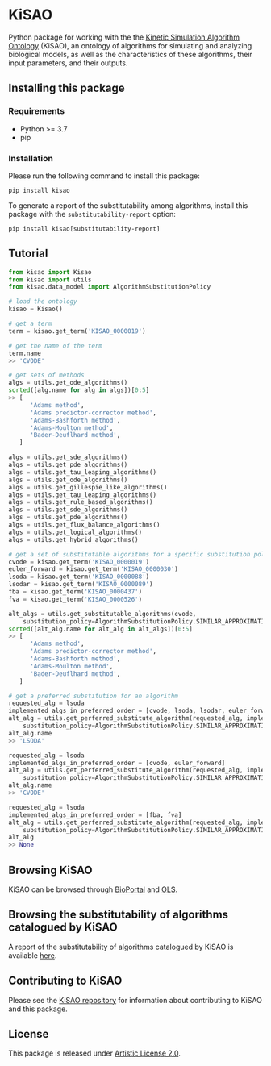 # KiSAO

Python package for working with the the [Kinetic Simulation Algorithm Ontology](http://co.mbine.org/standards/kisao) (KiSAO), an ontology of algorithms for simulating and analyzing biological models, as well as the characteristics of these algorithms, their input parameters, and their outputs.

## Installing this package

### Requirements

* Python >= 3.7
* pip

### Installation
Please run the following command to install this package:
```
pip install kisao
```

To generate a report of the substitutability among algorithms, install this package with the `substitutability-report` option:
```
pip install kisao[substitutability-report]
```

## Tutorial

```python
from kisao import Kisao
from kisao import utils
from kisao.data_model import AlgorithmSubstitutionPolicy

# load the ontology
kisao = Kisao()

# get a term
term = kisao.get_term('KISAO_0000019')

# get the name of the term
term.name
>> 'CVODE'

# get sets of methods
algs = utils.get_ode_algorithms()
sorted([alg.name for alg in algs])[0:5]
>> [
      'Adams method',
      'Adams predictor-corrector method',
      'Adams-Bashforth method',
      'Adams-Moulton method',
      'Bader-Deuflhard method',
   ]

algs = utils.get_sde_algorithms()
algs = utils.get_pde_algorithms()
algs = utils.get_tau_leaping_algorithms()
algs = utils.get_ode_algorithms()
algs = utils.get_gillespie_like_algorithms()
algs = utils.get_tau_leaping_algorithms()
algs = utils.get_rule_based_algorithms()
algs = utils.get_sde_algorithms()
algs = utils.get_pde_algorithms()
algs = utils.get_flux_balance_algorithms()
algs = utils.get_logical_algorithms()
algs = utils.get_hybrid_algorithms()

# get a set of substitutable algorithms for a specific substitution policy
cvode = kisao.get_term('KISAO_0000019')
euler_forward = kisao.get_term('KISAO_0000030')
lsoda = kisao.get_term('KISAO_0000088')
lsodar = kisao.get_term('KISAO_0000089')
fba = kisao.get_term('KISAO_0000437')
fva = kisao.get_term('KISAO_0000526')

alt_algs = utils.get_substitutable_algorithms(cvode,
    substitution_policy=AlgorithmSubstitutionPolicy.SIMILAR_APPROXIMATIONS)
sorted([alt_alg.name for alt_alg in alt_algs])[0:5]
>> [
      'Adams method',
      'Adams predictor-corrector method',
      'Adams-Bashforth method',
      'Adams-Moulton method',
      'Bader-Deuflhard method',
   ]

# get a preferred substitution for an algorithm
requested_alg = lsoda
implemented_algs_in_preferred_order = [cvode, lsoda, lsodar, euler_forward]
alt_alg = utils.get_perferred_substitute_algorithm(requested_alg, implemented_algs_in_preferred_order,
    substitution_policy=AlgorithmSubstitutionPolicy.SIMILAR_APPROXIMATIONS)
alt_alg.name
>> 'LSODA'

requested_alg = lsoda
implemented_algs_in_preferred_order = [cvode, euler_forward]
alt_alg = utils.get_perferred_substitute_algorithm(requested_alg, implemented_algs_in_preferred_order,
    substitution_policy=AlgorithmSubstitutionPolicy.SIMILAR_APPROXIMATIONS)
alt_alg.name
>> 'CVODE'

requested_alg = lsoda
implemented_algs_in_preferred_order = [fba, fva]
alt_alg = utils.get_perferred_substitute_algorithm(requested_alg, implemented_algs_in_preferred_order,
    substitution_policy=AlgorithmSubstitutionPolicy.SIMILAR_APPROXIMATIONS)
alt_alg
>> None
```

## Browsing KiSAO

KiSAO can be browsed through [BioPortal](https://bioportal.bioontology.org/ontologies/KISAO) and [OLS](https://www.ebi.ac.uk/ols/ontologies/kisao).

## Browsing the substitutability of algorithms catalogued by KiSAO

A report of the substitutability of algorithms catalogued by KiSAO is available [here](https://github.com/SED-ML/KiSAO/blob/dev/libkisao/python/docs/algorithm-substitutability.csv).

## Contributing to KiSAO

Please see the [KiSAO repository](https://github.com/SED-ML/KiSAO/) for information about contributing to KiSAO and this package.

## License

This package is released under [Artistic License 2.0](https://github.com/SED-ML/KiSAO/blob/dev/LICENSE).
